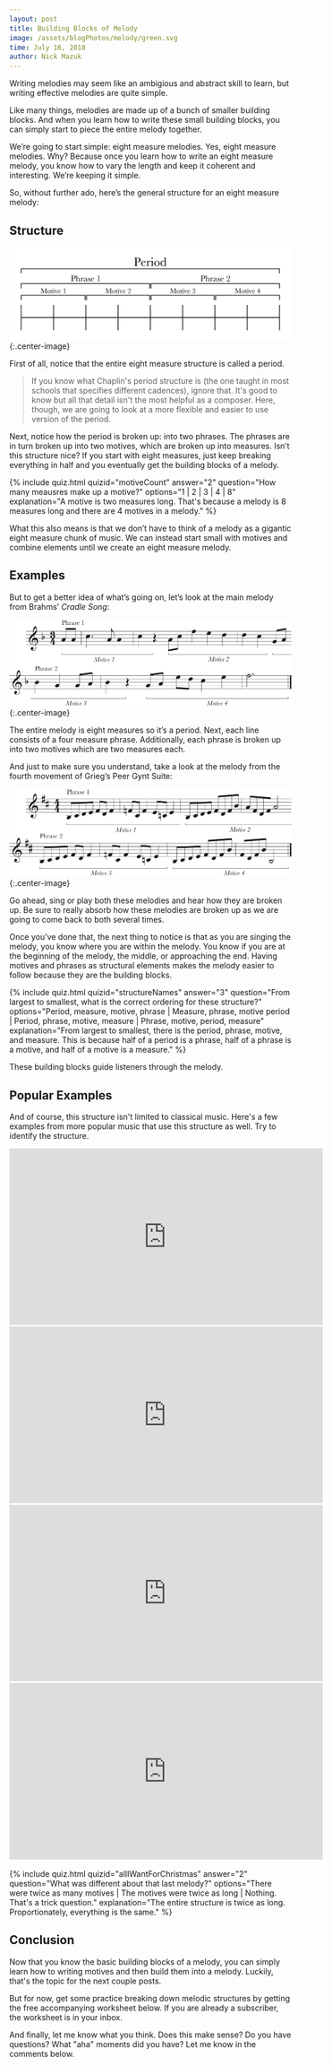 ```yaml
---
layout: post
title: Building Blocks of Melody
image: /assets/blogPhotos/melody/green.svg
time: July 16, 2018
author: Nick Mazuk
---
```


Writing melodies may seem like an ambigious and abstract skill to learn, but writing effective melodies are quite simple.

Like many things, melodies are made up of a bunch of smaller building blocks. And when you learn how to write these small building blocks, you can simply start to piece the entire melody together.

We’re going to start simple: eight measure melodies. Yes, eight measure melodies. Why? Because once you learn how to write an eight measure melody, you know how to vary the length and keep it coherent and interesting. We’re keeping it simple.

So, without further ado, here’s the general structure for an eight measure melody:

<!--end-of-intro-->

## Structure

![Melody Structure](/blog/resources/melodyStructure.png "Melody Structure"){:.center-image}

First of all, notice that the entire eight measure structure is called a period.

> If you know what Chaplin's period structure is (the one taught in most schools that specifies different cadences), ignore that. It's good to know but all that detail isn't the most helpful as a composer. Here, though, we are going to look at a more flexible and easier to use version of the period.

Next, notice how the period is broken up: into two phrases. The phrases are in turn broken up into two motives, which are broken up into measures. Isn’t this structure nice? If you start with eight measures, just keep breaking everything in half and you eventually get the building blocks of a melody.

{% include quiz.html quizid="motiveCount" answer="2" question="How many meausres make up a motive?" options="1 | 2 | 3 | 4 | 8" explanation="A motive is two measures long. That's because a melody is 8 measures long and there are 4 motives in a melody." %}

What this also means is that we don’t have to think of a melody as a gigantic eight measure chunk of music. We can instead start small with motives and combine elements until we create an eight measure melody.

## Examples

But to get a better idea of what’s going on, let’s look at the main melody from Brahms’ *Cradle Song*:

![Cradle Song Outline](/blog/resources/cradleSongOutline.png "Cradle Song Outline"){:.center-image}

The entire melody is eight measures so it’s a period. Next, each line consists of a four measure phrase. Additionally, each phrase is broken up into two motives which are two measures each.

And just to make sure you understand, take a look at the melody from the fourth movement of Grieg’s Peer Gynt Suite:

![In the Hall of the Mountain King Outline](/blog/resources/inTheHallOfTheMountainKingOutline.png "In the Hall of the Mountain King Outline"){:.center-image}

Go ahead, sing or play both these melodies and hear how they are broken up. Be sure to really absorb how these melodies are broken up as we are going to come back to both several times.

Once you’ve done that, the next thing to notice is that as you are singing the melody, you know where you are within the melody. You know if you are at the beginning of the melody, the middle, or approaching the end. Having motives and phrases as structural elements makes the melody easier to follow because they are the building blocks.

{% include quiz.html quizid="structureNames" answer="3" question="From largest to smallest, what is the correct ordering for these structure?" options="Period, measure, motive, phrase | Measure, phrase, motive period | Period, phrase, motive, measure | Phrase, motive, period, measure" explanation="From largest to smallest, there is the period, phrase, motive, and measure. This is because half of a period is a phrase, half of a phrase is a motive, and half of a motive is a measure." %}

These building blocks guide listeners through the melody.

## Popular Examples

And of course, this structure isn't limited to classical music. Here's a few examples from more popular music that use this structure as well. Try to identify the structure.

<iframe width="560" height="315" src="https://www.youtube-nocookie.com/embed/fJ9rUzIMcZQ?rel=0&amp;start=60" frameborder="0" allow="autoplay; encrypted-media" allowfullscreen></iframe>

<iframe width="560" height="315" src="https://www.youtube-nocookie.com/embed/xIx_HbmRnQY?rel=0&amp;start=58" frameborder="0" allow="autoplay; encrypted-media" allowfullscreen></iframe>

<iframe width="560" height="315" src="https://www.youtube-nocookie.com/embed/99Op1TaXmCw?rel=0&amp;start=11" frameborder="0" allow="autoplay; encrypted-media" allowfullscreen></iframe>

<iframe width="560" height="315" src="https://www.youtube-nocookie.com/embed/fRyhqobl0sk?rel=0&amp;start=57" frameborder="0" allow="autoplay; encrypted-media" allowfullscreen></iframe>

{% include quiz.html quizid="allIWantForChristmas" answer="2" question="What was different about that last melody?" options="There were twice as many motives | The motives were twice as long | Nothing. That's a trick question." explanation="The entire structure is twice as long. Proportionately, everything is the same." %}

## Conclusion

Now that you know the basic building blocks of a melody, you can simply learn how to writing motives and then build them into a melody. Luckily, that's the topic for the next couple posts.

But for now, get some practice breaking down melodic structures by getting the free accompanying worksheet below. If you are already a subscriber, the worksheet is in your inbox.

And finally, let me know what you think. Does this make sense? Do you have questions? What "aha" moments did you have? Let me know in the comments below.
